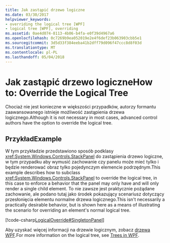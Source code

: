 ```yaml
---
title: Jak zastąpić drzewo logiczne
ms.date: 03/30/2017
helpviewer_keywords:
- overriding the logical tree [WPF]
- logical tree [WPF], overriding
ms.assetid: 0ae4d074-8113-4b06-b4fa-e0f39d4967a6
ms.openlocfilehash: 0c7269b9ea052019e2e4f6def23b063903cbb5e1
ms.sourcegitcommit: 3d5d33f384eeba41b2dff79d096f47ccc8d8f03d
ms.translationtype: MT
ms.contentlocale: pl-PL
ms.lasthandoff: 05/04/2018
---
```

# <a name="how-to-override-the-logical-tree"></a><span data-ttu-id="06cf8-102">Jak zastąpić drzewo logiczne</span><span class="sxs-lookup"><span data-stu-id="06cf8-102">How to: Override the Logical Tree</span></span>
<span data-ttu-id="06cf8-103">Chociaż nie jest konieczne w większości przypadków, autorzy formantu zaawansowanego istnieje możliwość zastąpienia drzewa logicznego.</span><span class="sxs-lookup"><span data-stu-id="06cf8-103">Although it is not necessary in most cases, advanced control authors have the option to override the logical tree.</span></span>  
  
## <a name="example"></a><span data-ttu-id="06cf8-104">Przykład</span><span class="sxs-lookup"><span data-stu-id="06cf8-104">Example</span></span>  
 <span data-ttu-id="06cf8-105">W tym przykładzie przedstawiono sposób podklasy <xref:System.Windows.Controls.StackPanel> do zastąpienia drzewo logiczne, w tym przypadku aby wymusić zachowanie czy panelu może mieć tylko i będzie renderować obraz tylko pojedynczym elemencie podrzędnym.</span><span class="sxs-lookup"><span data-stu-id="06cf8-105">This example describes how to subclass <xref:System.Windows.Controls.StackPanel> to override the logical tree, in this case to enforce a behavior that the panel may only have and will only render a single child element.</span></span> <span data-ttu-id="06cf8-106">To nie zawsze jest praktycznie pożądane zachowanie, ale podano tutaj jako środek pokazujący scenariusz dotyczący przesłonięcia elementu normalne drzewa logicznego.</span><span class="sxs-lookup"><span data-stu-id="06cf8-106">This isn't necessarily a practically desirable behavior, but is shown here as a means of illustrating the scenario for overriding an element's normal logical tree.</span></span>  
  
 [!code-csharp[LogicalOverride#SingletonPanel](../../../../samples/snippets/csharp/VS_Snippets_Wpf/LogicalOverride/CSharp/SDKSampleLibrary/class1.cs#singletonpanel)]  
  
 <span data-ttu-id="06cf8-107">Aby uzyskać więcej informacji na drzewie logicznym, zobacz [drzewa WPF](../../../../docs/framework/wpf/advanced/trees-in-wpf.md).</span><span class="sxs-lookup"><span data-stu-id="06cf8-107">For more information on the logical tree, see [Trees in WPF](../../../../docs/framework/wpf/advanced/trees-in-wpf.md).</span></span>
